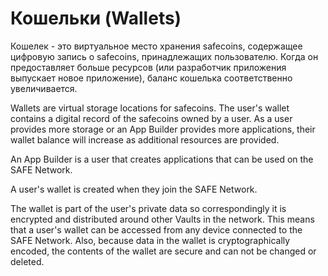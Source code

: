 # Кошельки (Wallets)
Кошелек - это виртуальное место хранения safecoins, содержащее цифровую запись о safecoins, принадлежащих пользователю. Когда он предоставляет больше ресурсов (или разработчик приложения выпускает новое приложение), баланс кошелька соответственно увеличивается.


Wallets are virtual storage locations for safecoins. The user's wallet contains a digital record of the safecoins owned by a user. As a user provides more storage or an App Builder provides more applications, their wallet balance will increase as additional resources are provided.

An App Builder is a user that creates applications that can be used on the SAFE Network.

A user's wallet is created when they join the SAFE Network.

The wallet is part of the user's private data so correspondingly it is encrypted and distributed around other Vaults in the network. This means that a user's wallet can be accessed from any device connected to the SAFE Network. Also, because data in the wallet is cryptographically encoded, the contents of the wallet are secure and can not be changed or deleted.

